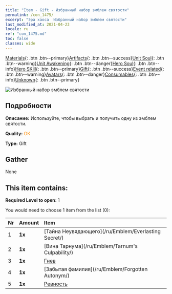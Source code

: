 ```yaml
---
title: "Item - Gift - Избранный набор эмблем святости"
permalink: /con_1475/
excerpt: "Эра хаоса  Избранный набор эмблем святости"
last_modified_at: 2021-04-23
locale: ru
ref: "con_1475.md"
toc: false
classes: wide
---
```

 [Materials](/ItemsRU/){: .btn .btn--primary}[Artifacts](/ItemsRU/Artifacts/){: .btn .btn--success}[Unit Soul](/ItemsRU/UnitSoul/){: .btn .btn--warning}[Unit Awakening](/ItemsRU/UnitAwakening/){: .btn .btn--danger}[Hero Soul](/ItemsRU/HeroSoul/){: .btn .btn--info}[Hero SKill](/ItemsRU/HeroSkill/){: .btn .btn--primary}[Gift](/ItemsRU/Gift/){: .btn .btn--success}[Event related](/ItemsRU/Events/){: .btn .btn--warning}[Avatars](/ItemsRU/Avatars/){: .btn .btn--danger}[Consumables](/ItemsRU/Consumables/){: .btn .btn--info}[Unknown](/ItemsRU/Unknown/){: .btn .btn--primary}

 ![Избранный набор эмблем святости](/images/t/i_907089.png)

## Подробности
 **Описание:** Используйте, чтобы выбрать и получить одну из эмблем святости.

 **Quality:** <span style="color: #FF8C00">OK</span>

 **Type:** Gift

## Gather

  None

## This item contains:

 **Required Level to open:** 1

 You would need to choose 1 item from the list (0):

  | Nr | Amount |     Item    |
  |:---|:-------|:------------|
  | 1 |  **1x** | [Тайна Неувядающего](/ru/Emblem/Everlasting Secret/) |  | 
  | 2 |  **1x** | [Вина Тарнума](/ru/Emblem/Tarnum's Culpability/) |  | 
  | 3 |  **1x** | [Гнев](/ru/Emblem/Anger/) |  | 
  | 4 |  **1x** | [Забытая фамилия](/ru/Emblem/Forgotten Autonym/) |  | 
  | 5 |  **1x** | [Ревность](/ru/Emblem/Jealousy/) |  | 
